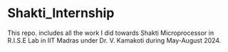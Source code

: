 # Shakti_Internship
This repo. includes all the work I did towards Shakti Microprocessor in R.I.S.E Lab in IIT Madras under Dr. V. Kamakoti during May-August 2024.
